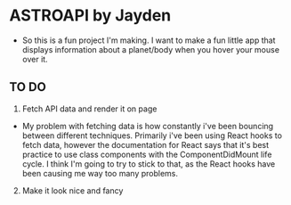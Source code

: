 # ASTROAPI by Jayden

- So this is a fun project I'm making. I want to make a fun little app that displays information about a planet/body when you hover your mouse over it.

## TO DO

1. Fetch API data and render it on page

- My problem with fetching data is how constantly i've been bouncing between different techniques. Primarily i've been using React hooks to fetch data, however the documentation for React says that it's best practice to use class components with the ComponentDidMount life cycle. I think I'm going to try to stick to that, as the React hooks have been causing me way too many problems.

2. Make it look nice and fancy
